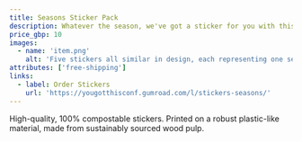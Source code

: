 ```yaml
---
title: Seasons Sticker Pack
description: Whatever the season, we've got a sticker for you with this collection from our meetups. Each pack contains one of each design.
price_gbp: 10
images:
  - name: 'item.png'
    alt: 'Five stickers all similar in design, each representing one season. The winter sticker features snow, a scarf, and a candy cane. The spring sticker features butterflies and grass. The summer sticker features a summer hat, sand mound, and ice cream cone. The fall sticker features autumnal trees and pumpkins. The final sticker is the You Got This! logo.'
attributes: ['free-shipping']
links:
  - label: Order Stickers
    url: 'https://yougotthisconf.gumroad.com/l/stickers-seasons/'
---
```


High-quality, 100% compostable stickers. Printed on a robust plastic-like material, made from sustainably sourced wood pulp.
